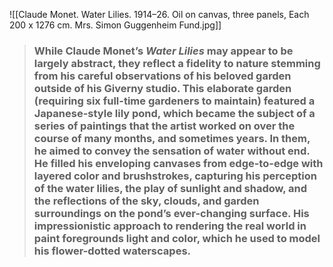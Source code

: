 ![[Claude Monet. Water Lilies. 1914–26. Oil on canvas, three panels, Each 200 x 1276 cm. Mrs. Simon Guggenheim Fund.jpg]]
> ### While Claude Monet’s _Water Lilies_ may appear to be largely abstract, they reflect a fidelity to nature stemming from his careful observations of his beloved garden outside of his Giverny studio. This elaborate garden (requiring six full-time gardeners to maintain) featured a Japanese-style lily pond, which became the subject of a series of paintings that the artist worked on over the course of many months, and sometimes years. In them, he aimed to convey the sensation of water without end. He filled his enveloping canvases from edge-to-edge with layered color and brushstrokes, capturing his perception of the water lilies, the play of sunlight and shadow, and the reflections of the sky, clouds, and garden surroundings on the pond’s ever-changing surface. His impressionistic approach to rendering the real world in paint foregrounds light and color, which he used to model his flower-dotted waterscapes.

